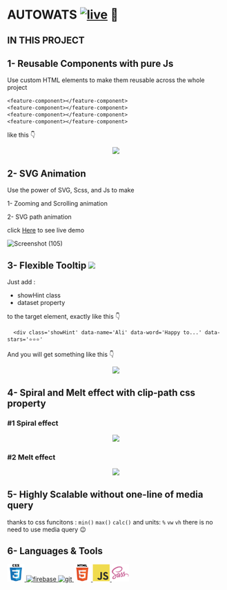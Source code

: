 # AUTOWATS <a href='https://autowats-5e81c.web.app/'>![live](http://img.shields.io/badge/live-blue.png)</a> 🚀

## IN THIS PROJECT 

## 1- Reusable Components with pure Js

Use custom HTML elements to make them reusable across the whole project

``` 
<feature-component></feature-component>
<feature-component></feature-component>
<feature-component></feature-component>
<feature-component></feature-component>
```
like this 👇
  
<div align='center'>
  <img src='https://user-images.githubusercontent.com/69124951/163403499-40e9512e-f442-41c5-96c6-43500086fc25.gif' />
 </div>

## 2- SVG Animation 

Use the power of SVG, Scss, and Js to make

1- Zooming and Scrolling animation

2- SVG path animation


  
  click <a href='https://autowats-5e81c.web.app/'>Here</a> to see live demo


 ![Screenshot (105)](https://user-images.githubusercontent.com/69124951/163419361-102ec2fa-fa49-424a-b3de-ca6cd2618d56.png)

 
 
## 3- Flexible Tooltip ![](http://img.shields.io/badge/EaseToUse-blue.png)
Just add :

- showHint class
- dataset property

 to the target element, exactly like this 👇
```
  <div class='showHint' data-name='Ali' data-word='Happy to...' data-stars='⭐⭐⭐'
```
And you will get something like this  👇
<div align='center'>
  <img src='https://user-images.githubusercontent.com/69124951/163403472-ef069033-5d88-4b6d-94d6-eae68bf2c2cb.gif' />
 </div>

## 4- Spiral and Melt effect with clip-path css property

### #1 Spiral effect
<div align='center'>
<img src="https://user-images.githubusercontent.com/69124951/163432302-4a01bbd2-5fb3-4352-a01d-2cb7878b75a8.gif" width="200px" />
  </div>


### #2 Melt effect
<div align='center'>

<img src="https://user-images.githubusercontent.com/69124951/163432308-68b9e004-7127-45c4-9a2e-e6c7e663ed55.gif" width="200px"/>
  </div>

## 5- Highly Scalable without one-line of media query
thanks to css funcitons : ```min()```  ```max()``` ```calc()```
and units:  ``` % ``` ``` vw ``` ``` vh ```
there is no need to use media query 😉


## 6- Languages & Tools
<p align="left"><a href="https://www.w3schools.com/css/" target="_blank" rel="noreferrer"> <img src="https://raw.githubusercontent.com/devicons/devicon/master/icons/css3/css3-original-wordmark.svg" alt="css3" width="40" height="40"/> </a> <a href="https://firebase.google.com/" target="_blank" rel="noreferrer"> <img src="https://www.vectorlogo.zone/logos/firebase/firebase-icon.svg" alt="firebase" width="40" height="40"/> </a> <a href="https://git-scm.com/" target="_blank" rel="noreferrer"> <img src="https://www.vectorlogo.zone/logos/git-scm/git-scm-icon.svg" alt="git" width="40" height="40"/> </a> <a href="https://www.w3.org/html/" target="_blank" rel="noreferrer"> <img src="https://raw.githubusercontent.com/devicons/devicon/master/icons/html5/html5-original-wordmark.svg" alt="html5" width="40" height="40"/> </a> <a href="https://developer.mozilla.org/en-US/docs/Web/JavaScript" target="_blank" rel="noreferrer"> <img src="https://raw.githubusercontent.com/devicons/devicon/master/icons/javascript/javascript-original.svg" alt="javascript" width="40" height="40"/> </a> <a href="https://sass-lang.com" target="_blank" rel="noreferrer"> <img src="https://raw.githubusercontent.com/devicons/devicon/master/icons/sass/sass-original.svg" alt="sass" width="40" height="40"/> </a> </a> </p>

